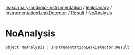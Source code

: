 [leakcanary-android-instrumentation](../../../index.md) / [leakcanary](../../index.md) / [InstrumentationLeakDetector](../index.md) / [Result](index.md) / [NoAnalysis](./-no-analysis.md)

# NoAnalysis

`object NoAnalysis : `[`InstrumentationLeakDetector.Result`](index.md)